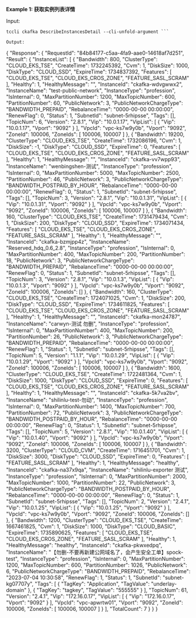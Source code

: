 **Example 1: 获取实例列表详情**



Input: 

```
tccli ckafka DescribeInstancesDetail --cli-unfold-argument ```

Output: 
```
{
    "Response": {
        "RequestId": "84b84177-c5aa-4fa9-aae0-14618af7d251",
        "Result": {
            "InstanceList": [
                {
                    "Bandwidth": 800,
                    "ClusterType": "CLOUD_EKS_TSE",
                    "CreateTime": 1732245392,
                    "Cvm": 1,
                    "DiskSize": 1000,
                    "DiskType": "CLOUD_SSD",
                    "ExpireTime": 1734837392,
                    "Features": [
                        "CLOUD_EKS_TSE",
                        "CLOUD_EKS_CROS_ZONE",
                        "FEATURE_SASL_SCRAM"
                    ],
                    "Healthy": 1,
                    "HealthyMessage": "",
                    "InstanceId": "ckafka-wdvgwwx2",
                    "InstanceName": "test-public-network",
                    "InstanceType": "profession",
                    "IsInternal": 0,
                    "MaxPartitionNumber": 1200,
                    "MaxTopicNumber": 600,
                    "PartitionNumber": 60,
                    "PublicNetwork": 3,
                    "PublicNetworkChargeType": "BANDWIDTH_PREPAID",
                    "RebalanceTime": "0000-00-00 00:00:00",
                    "RenewFlag": 0,
                    "Status": 1,
                    "SubnetId": "subnet-5rhipsse",
                    "Tags": [],
                    "TopicNum": 6,
                    "Version": "2.8.1",
                    "Vip": "10.0.1.17",
                    "VipList": [
                        {
                            "Vip": "10.0.1.17",
                            "Vport": "9092"
                        }
                    ],
                    "VpcId": "vpc-ks7w9y0b",
                    "Vport": "9092",
                    "ZoneId": 100006,
                    "ZoneIds": [
                        100006,
                        100007
                    ]
                },
                {
                    "Bandwidth": 19200,
                    "ClusterType": "CLOUD_EKS_TSE",
                    "CreateTime": 1732086196,
                    "Cvm": 1,
                    "DiskSize": -1,
                    "DiskType": "CLOUD_SSD",
                    "ExpireTime": 0,
                    "Features": [
                        "CLOUD_EKS_TSE",
                        "CLOUD_EKS_CROS_ZONE",
                        "FEATURE_SASL_SCRAM"
                    ],
                    "Healthy": 1,
                    "HealthyMessage": "",
                    "InstanceId": "ckafka-vv7wpp93",
                    "InstanceName": "wenbingshen-测试",
                    "InstanceType": "profession",
                    "IsInternal": 0,
                    "MaxPartitionNumber": 5000,
                    "MaxTopicNumber": 2500,
                    "PartitionNumber": 46,
                    "PublicNetwork": 3,
                    "PublicNetworkChargeType": "BANDWIDTH_POSTPAID_BY_HOUR",
                    "RebalanceTime": "0000-00-00 00:00:00",
                    "RenewFlag": 0,
                    "Status": 1,
                    "SubnetId": "subnet-5rhipsse",
                    "Tags": [],
                    "TopicNum": 3,
                    "Version": "2.8.1",
                    "Vip": "10.0.1.31",
                    "VipList": [
                        {
                            "Vip": "10.0.1.31",
                            "Vport": "9092"
                        }
                    ],
                    "VpcId": "vpc-ks7w9y0b",
                    "Vport": "9092",
                    "ZoneId": 100006,
                    "ZoneIds": [
                        100006,
                        100007
                    ]
                },
                {
                    "Bandwidth": 160,
                    "ClusterType": "CLOUD_EKS_TSE",
                    "CreateTime": 1731479434,
                    "Cvm": 1,
                    "DiskSize": 200,
                    "DiskType": "CLOUD_SSD",
                    "ExpireTime": 1734071434,
                    "Features": [
                        "CLOUD_EKS_TSE",
                        "CLOUD_EKS_CROS_ZONE",
                        "FEATURE_SASL_SCRAM"
                    ],
                    "Healthy": 1,
                    "HealthyMessage": "",
                    "InstanceId": "ckafka-bzmjpp4z",
                    "InstanceName": "Reserved_hdq_0.6_2.8",
                    "InstanceType": "profession",
                    "IsInternal": 0,
                    "MaxPartitionNumber": 400,
                    "MaxTopicNumber": 200,
                    "PartitionNumber": 18,
                    "PublicNetwork": 3,
                    "PublicNetworkChargeType": "BANDWIDTH_PREPAID",
                    "RebalanceTime": "0000-00-00 00:00:00",
                    "RenewFlag": 0,
                    "Status": 1,
                    "SubnetId": "subnet-5rhipsse",
                    "Tags": [],
                    "TopicNum": 3,
                    "Version": "2.8.1",
                    "Vip": "10.0.1.3",
                    "VipList": [
                        {
                            "Vip": "10.0.1.3",
                            "Vport": "9092"
                        }
                    ],
                    "VpcId": "vpc-ks7w9y0b",
                    "Vport": "9092",
                    "ZoneId": 100006,
                    "ZoneIds": []
                },
                {
                    "Bandwidth": 160,
                    "ClusterType": "CLOUD_EKS_TSE",
                    "CreateTime": 1724071025,
                    "Cvm": 1,
                    "DiskSize": 200,
                    "DiskType": "CLOUD_SSD",
                    "ExpireTime": 1734611825,
                    "Features": [
                        "CLOUD_EKS_TSE",
                        "CLOUD_EKS_CROS_ZONE",
                        "FEATURE_SASL_SCRAM"
                    ],
                    "Healthy": 1,
                    "HealthyMessage": "",
                    "InstanceId": "ckafka-mon24787",
                    "InstanceName": "carwyn-测试 勿删",
                    "InstanceType": "profession",
                    "IsInternal": 0,
                    "MaxPartitionNumber": 400,
                    "MaxTopicNumber": 200,
                    "PartitionNumber": 26,
                    "PublicNetwork": 3,
                    "PublicNetworkChargeType": "BANDWIDTH_PREPAID",
                    "RebalanceTime": "0000-00-00 00:00:00",
                    "RenewFlag": 1,
                    "Status": 1,
                    "SubnetId": "subnet-5rhipsse",
                    "Tags": [],
                    "TopicNum": 5,
                    "Version": "1.1.1",
                    "Vip": "10.0.1.29",
                    "VipList": [
                        {
                            "Vip": "10.0.1.29",
                            "Vport": "9092"
                        }
                    ],
                    "VpcId": "vpc-ks7w9y0b",
                    "Vport": "9092",
                    "ZoneId": 100006,
                    "ZoneIds": [
                        100006,
                        100007
                    ]
                },
                {
                    "Bandwidth": 1600,
                    "ClusterType": "CLOUD_EKS_TSE",
                    "CreateTime": 1722481364,
                    "Cvm": 1,
                    "DiskSize": 1000,
                    "DiskType": "CLOUD_SSD",
                    "ExpireTime": 0,
                    "Features": [
                        "CLOUD_EKS_TSE",
                        "CLOUD_EKS_CROS_ZONE",
                        "FEATURE_SASL_SCRAM"
                    ],
                    "Healthy": 1,
                    "HealthyMessage": "",
                    "InstanceId": "ckafka-5k7va2bv",
                    "InstanceName": "shilinlu-test-勿动",
                    "InstanceType": "profession",
                    "IsInternal": 0,
                    "MaxPartitionNumber": 1400,
                    "MaxTopicNumber": 700,
                    "PartitionNumber": 72,
                    "PublicNetwork": 3,
                    "PublicNetworkChargeType": "BANDWIDTH_POSTPAID_BY_HOUR",
                    "RebalanceTime": "0000-00-00 00:00:00",
                    "RenewFlag": 0,
                    "Status": 1,
                    "SubnetId": "subnet-5rhipsse",
                    "Tags": [],
                    "TopicNum": 5,
                    "Version": "2.8.1",
                    "Vip": "10.0.1.40",
                    "VipList": [
                        {
                            "Vip": "10.0.1.40",
                            "Vport": "9092"
                        }
                    ],
                    "VpcId": "vpc-ks7w9y0b",
                    "Vport": "9092",
                    "ZoneId": 100006,
                    "ZoneIds": [
                        100006,
                        100007
                    ]
                },
                {
                    "Bandwidth": 3200,
                    "ClusterType": "CLOUD_CVM",
                    "CreateTime": 1716451701,
                    "Cvm": 1,
                    "DiskSize": 3000,
                    "DiskType": "CLOUD_SSD",
                    "ExpireTime": 0,
                    "Features": [
                        "FEATURE_SASL_SCRAM"
                    ],
                    "Healthy": 1,
                    "HealthyMessage": "healthy",
                    "InstanceId": "ckafka-na37x9qa",
                    "InstanceName": "shilinlu-exporter 测试",
                    "InstanceType": "profession",
                    "IsInternal": 0,
                    "MaxPartitionNumber": 2000,
                    "MaxTopicNumber": 1000,
                    "PartitionNumber": 22,
                    "PublicNetwork": 3,
                    "PublicNetworkChargeType": "BANDWIDTH_POSTPAID_BY_HOUR",
                    "RebalanceTime": "0000-00-00 00:00:00",
                    "RenewFlag": 0,
                    "Status": 1,
                    "SubnetId": "subnet-5rhipsse",
                    "Tags": [],
                    "TopicNum": 2,
                    "Version": "2.4.1",
                    "Vip": "10.0.1.25",
                    "VipList": [
                        {
                            "Vip": "10.0.1.25",
                            "Vport": "9092"
                        }
                    ],
                    "VpcId": "vpc-ks7w9y0b",
                    "Vport": "9092",
                    "ZoneId": 100006,
                    "ZoneIds": []
                },
                {
                    "Bandwidth": 1200,
                    "ClusterType": "CLOUD_EKS_TSE",
                    "CreateTime": 1667461825,
                    "Cvm": 1,
                    "DiskSize": 1000,
                    "DiskType": "CLOUD_BASIC",
                    "ExpireTime": 1735890625,
                    "Features": [
                        "CLOUD_EKS_TSE",
                        "CLOUD_EKS_CROS_ZONE",
                        "FEATURE_SASL_SCRAM"
                    ],
                    "Healthy": 1,
                    "HealthyMessage": "healthy",
                    "InstanceId": "ckafka-pkwxedpq",
                    "InstanceName": "【勿删-不要再新建公网域名了，会产生安全工单】spock-test",
                    "InstanceType": "profession",
                    "IsInternal": 0,
                    "MaxPartitionNumber": 1200,
                    "MaxTopicNumber": 600,
                    "PartitionNumber": 1026,
                    "PublicNetwork": 6,
                    "PublicNetworkChargeType": "BANDWIDTH_PREPAID",
                    "RebalanceTime": "2023-07-04 10:30:58",
                    "RenewFlag": 1,
                    "Status": 1,
                    "SubnetId": "subnet-kg07707y",
                    "Tags": [
                        {
                            "TagKey": "Application",
                            "TagValue": "underlay-domain"
                        },
                        {
                            "TagKey": "tagkey",
                            "TagValue": "555555"
                        }
                    ],
                    "TopicNum": 61,
                    "Version": "2.4.1",
                    "Vip": "172.16.0.17",
                    "VipList": [
                        {
                            "Vip": "172.16.0.17",
                            "Vport": "9092"
                        }
                    ],
                    "VpcId": "vpc-apwrtw01",
                    "Vport": "9092",
                    "ZoneId": 100006,
                    "ZoneIds": [
                        100006,
                        100007
                    ]
                }
            ],
            "TotalCount": 7
        }
    }
}
```

